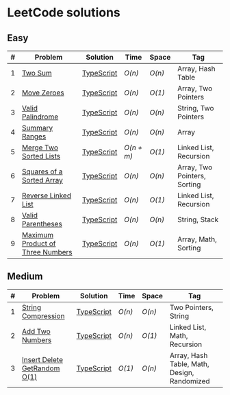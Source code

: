 # LeetCode solutions

## Easy

| #   | Problem                                                                                             | Solution                                                                                                            | Time       | Space  | Tag                          |
| --- | --------------------------------------------------------------------------------------------------- | ------------------------------------------------------------------------------------------------------------------- | ---------- | ------ | ---------------------------- |
| 1   | [Two Sum](https://leetcode.com/problems/two-sum/)                                                   | [TypeScript](https://github.com/sandrig/leetcode/blob/master/typescript/src/twoSum/README.md)                       | _O(n)_     | _O(n)_ | Array, Hash Table            |
| 2   | [Move Zeroes](https://leetcode.com/problems/move-zeroes/)                                           | [TypeScript](https://github.com/sandrig/leetcode/blob/master/typescript/src/moveZeroes/README.md)                   | _O(n)_     | _O(1)_ | Array, Two Pointers          |
| 3   | [Valid Palindrome](https://leetcode.com/problems/valid-palindrome/)                                 | [TypeScript](https://github.com/sandrig/leetcode/blob/master/typescript/src/validPalindrome/README.md)              | _O(n)_     | _O(n)_ | String, Two Pointers         |
| 4   | [Summary Ranges](https://leetcode.com/problems/summary-ranges/)                                     | [TypeScript](https://github.com/sandrig/leetcode/blob/master/typescript/src/summaryRanges/README.md)                | _O(n)_     | _O(n)_ | Array                        |
| 5   | [Merge Two Sorted Lists](https://leetcode.com/problems/merge-two-sorted-lists/)                     | [TypeScript](https://github.com/sandrig/leetcode/blob/master/typescript/src/mergeTwoSortedLists/README.md)          | _O(n + m)_ | _O(1)_ | Linked List, Recursion       |
| 6   | [Squares of a Sorted Array](https://leetcode.com/problems/squares-of-a-sorted-array/)               | [TypeScript](https://github.com/sandrig/leetcode/blob/master/typescript/src/squaresOfaSortedArray/README.md)        | _O(n)_     | _O(n)_ | Array, Two Pointers, Sorting |
| 7   | [Reverse Linked List](https://leetcode.com/problems/reverse-linked-list/)                           | [TypeScript](https://github.com/sandrig/leetcode/blob/master/typescript/src/reverseLinkedList/README.md)            | _O(n)_     | _O(1)_ | Linked List, Recursion       |
| 8   | [Valid Parentheses](https://leetcode.com/problems/valid-parentheses/)                               | [TypeScript](https://github.com/sandrig/leetcode/blob/master/typescript/src/validParentheses/README.md)             | _O(n)_     | _O(n)_ | String, Stack                |
| 9   | [Maximum Product of Three Numbers](https://leetcode.com/problems/maximum-product-of-three-numbers/) | [TypeScript](https://github.com/sandrig/leetcode/blob/master/typescript/src/maximumProductofThreeNumbers/README.md) | _O(n)_     | _O(1)_ | Array, Math, Sorting         |

## Medium

| #   | Problem                                                                                   | Solution                                                                                                     | Time   | Space  | Tag                                         |
| --- | ----------------------------------------------------------------------------------------- | ------------------------------------------------------------------------------------------------------------ | ------ | ------ | ------------------------------------------- |
| 1   | [String Compression](https://leetcode.com/problems/string-compression/)                   | [TypeScript](https://github.com/sandrig/leetcode/blob/master/typescript/src/stringCompression/README.md)     | _O(n)_ | _O(n)_ | Two Pointers, String                        |
| 2   | [Add Two Numbers](https://leetcode.com/problems/add-two-numbers/)                         | [TypeScript](https://github.com/sandrig/leetcode/blob/master/typescript/src/addTwoNumbers/README.md)         | _O(n)_ | _O(1)_ | Linked List, Math, Recursion                |
| 3   | [Insert Delete GetRandom O(1)](https://leetcode.com/problems/insert-delete-getrandom-o1/) | [TypeScript](https://github.com/sandrig/leetcode/blob/master/typescript/src/insertDeleteGetRandom/README.md) | _O(1)_ | _O(n)_ | Array, Hash Table, Math, Design, Randomized |
